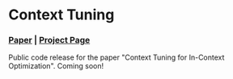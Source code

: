 # Context Tuning

### [Paper](https://arxiv.org/pdf/2507.04221) | [Project Page](https://context-tuning.github.io/)

Public code release for the paper "Context Tuning for In-Context Optimization". Coming soon!
